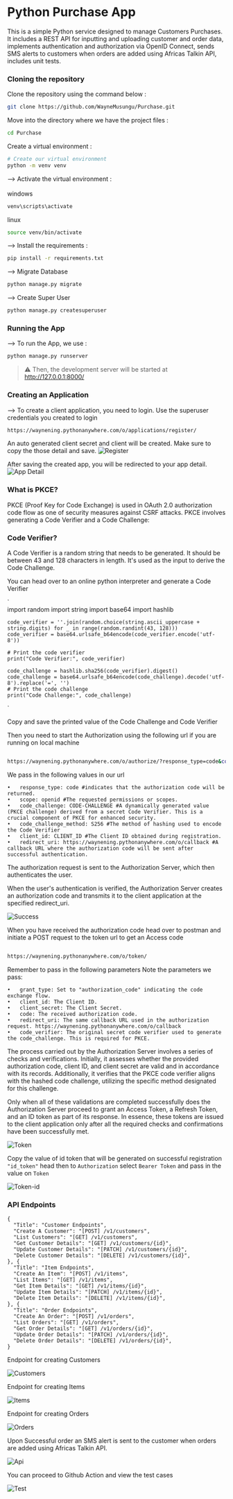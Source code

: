 # Python Purchase App

This is a simple Python service designed to manage Customers Purchases. It includes a REST API for inputting and uploading customer and order data, implements authentication and authorization via OpenID Connect, sends SMS alerts to customers when orders are added using Africas Talkin API, includes unit tests.


### Cloning the repository

Clone the repository using the command below :

```bash
git clone https://github.com/WayneMusungu/Purchase.git

```

Move into the directory where we have the project files :
```bash
cd Purchase

```

Create a virtual environment :
```bash
# Create our virtual environment
python -m venv venv

```

--> Activate the virtual environment : <br><br>
windows
```bash
venv\scripts\activate

```
linux
```bash
source venv/bin/activate

```

--> Install the requirements :
```bash
pip install -r requirements.txt

```

--> Migrate Database
```bash
python manage.py migrate

```

--> Create Super User
```bash
python manage.py createsuperuser

```

### Running the App

--> To run the App, we use :
```bash
python manage.py runserver

```

> ⚠ Then, the development server will be started at http://127.0.0.1:8000/


### Creating an Application
--> To create a client application, you need to login. Use the superuser credentials you created to login

```bash
https://waynening.pythonanywhere.com/o/applications/register/

```

An auto generated client secret and client will be created. Make sure to copy the those detail and save. 
![Register](wayneapp.png)



After saving the created app, you will be redirected to your app detail.
![App Detail](app_detail.png)



### What is PKCE?
PKCE (Proof Key for Code Exchange) is used in OAuth 2.0 authorization code flow as one of security measures against CSRF attacks.
PKCE involves generating a Code Verifier and a Code Challenge:

### Code Verifier?
A Code Verifier is a random string that needs to be generated. It should be between 43 and 128 characters in length. It's used as the input to derive the Code Challenge.

You can head over to an online python interpreter and generate a Code Verifier

`  
    import random
    import string
    import base64
    import hashlib

    code_verifier = ''.join(random.choice(string.ascii_uppercase + string.digits) for _ in range(random.randint(43, 128)))
    code_verifier = base64.urlsafe_b64encode(code_verifier.encode('utf-8'))

    # Print the code verifier
    print("Code Verifier:", code_verifier)

    code_challenge = hashlib.sha256(code_verifier).digest()
    code_challenge = base64.urlsafe_b64encode(code_challenge).decode('utf-8').replace('=', '')
    # Print the code challenge
    print("Code Challenge:", code_challenge)
`

Copy and save the printed value of the Code Challenge and Code Verifier

Then you need to start the Authorization using the following url if you are running on local machine

```bash

https://waynening.pythonanywhere.com/o/authorize/?response_type=code&code_challenge=CODE_CHALLENGE&code_challenge_method=S256&client_id=CLIENT_ID&redirect_uri=https://waynening.pythonanywhere.com/o/callback&scope=openid

```


We pass in the following values in our url

```
•	response_type: code #indicates that the authorization code will be returned.
•	scope: openid #The requested permissions or scopes.
•	code_challenge: CODE-CHALLENGE #A dynamically generated value (PKCE challenge) derived from a secret Code Verifier. This is a crucial component of PKCE for enhanced security.
•	code_challenge_method: S256 #The method of hashing used to encode the Code Verifier
•	client_id: CLIENT_ID #The Client ID obtained during registration.
•	redirect_uri: https://waynening.pythonanywhere.com/o/callback #A callback URL where the authorization code will be sent after successful authentication.
```

The authorization request is sent to the Authorization Server, which then authenticates the user.

When the user's authentication is verified, the Authorization Server creates an authorization code and transmits it to the client application at the specified redirect_uri.

![Success](success.png)


When you have received the authorization code head over to postman and initiate a POST request to the token url to get an Access code


```bash

https://waynening.pythonanywhere.com/o/token/
 ```

Remember to pass in the following parameters
Note the parameters we pass:
```
•	grant_type: Set to "authorization_code" indicating the code exchange flow.
•	client_id: The Client ID.
•	client_secret: The Client Secret.
•	code: The received authorization code.
•	redirect_uri: The same callback URL used in the authorization request. https://waynening.pythonanywhere.com/o/callback
•	code_verifier: The original secret code verifier used to generate the code_challenge. This is required for PKCE.
```

The process carried out by the Authorization Server involves a series of checks and verifications. Initially, it assesses whether the provided authorization code, client ID, and client secret are valid and in accordance with its records. Additionally, it verifies that the PKCE code verifier aligns with the hashed code challenge, utilizing the specific method designated for this challenge.

Only when all of these validations are completed successfully does the Authorization Server proceed to grant an Access Token, a Refresh Token, and an ID token as part of its response. In essence, these tokens are issued to the client application only after all the required checks and confirmations have been successfully met.

![Token](token.png)

Copy the value of id token that will be generated on successful registration ```"id_token"``` head then to ```Authorization``` select ```Bearer Token```  and pass in the value on ```Token``` 

![Token-id](token-id.png)


### API Endpoints

```
{
  "Title": "Customer Endpoints",
  "Create A Customer": "[POST] /v1/customers",
  "List Customers": "[GET] /v1/customers",
  "Get Customer Details": "[GET] /v1/customers/{id}",
  "Update Customer Details": "[PATCH] /v1/customers/{id}",
  "Delete Customer Details": "[DELETE] /v1/customers/{id}",
}, {
  "Title": "Item Endpoints",
  "Create An Item": "[POST] /v1/items",
  "List Items": "[GET] /v1/items",
  "Get Item Details": "[GET] /v1/items/{id}",
  "Update Item Details": "[PATCH] /v1/items/{id}",
  "Delete Item Details": "[DELETE] /v1/items/{id}",
}, {
  "Title": "Order Endpoints",
  "Create An Order": "[POST] /v1/orders",
  "List Orders": "[GET] /v1/orders",
  "Get Order Details": "[GET] /v1/orders/{id}",
  "Update Order Details": "[PATCH] /v1/orders/{id}",
  "Delete Order Details": "[DELETE] /v1/orders/{id}",
}
```


Endpoint for creating Customers

![Customers](customers.png)

Endpoint for creating Items

![Items](items.png)

Endpoint for creating Orders

![Orders](orders.png)


Upon Successful order an SMS alert is sent to the customer when orders are added using Africas Talkin API.

![Api](api.png)


You can proceed to Github Action and view the test cases

![Test](test.png)











